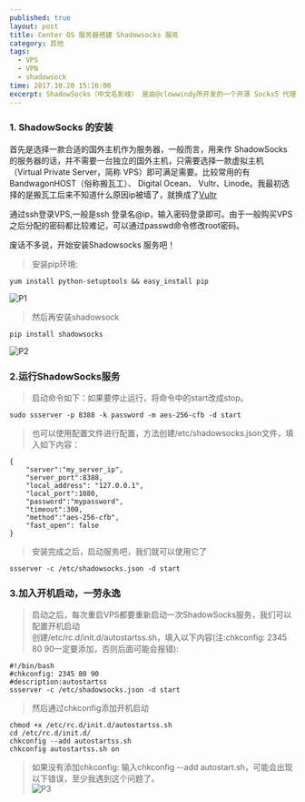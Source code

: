 ```yaml
---
published: true
layout: post
title: Center OS 服务器搭建 Shadowsocks 服务
category: 其他
tags:
  - VPS
  - VPN
  - shadowsock
time: 2017.10.20 15:16:00
excerpt: ShadowSocks（中文名影梭） 是由@clowwindy所开发的一个开源 Socks5 代理。在国内，由于GFW的存在，更多的使用者用它来上网。下面来记录一下在Center OS服务器上搭建Shadowsocks 服务的过程
---
```

### 1. ShadowSocks 的安装
首先是选择一款合适的国外主机作为服务器，一般而言，用来作 ShadowSocks 的服务器的话，并不需要一台独立的国外主机，只需要选择一款虚拟主机（Virtual Private Server，简称 VPS）即可满足需要。比较常用的有BandwagonHOST（俗称搬瓦工）、 Digital Ocean、 Vultr、Linode。我最初选择的是搬瓦工后来不知道什么原因ip被墙了，就换成了[Vultr](https://www.vultr.com/?ref=7229048)

通过ssh登录VPS,一般是ssh 登录名@ip，输入密码登录即可。由于一般购买VPS之后分配的密码都比较难记，可以通过passwd命令修改root密码。

废话不多说，开始安装Shadowsocks 服务吧！   
> 安装pip环境:  

```
yum install python-setuptools && easy_install pip    
```

![P1](http://llyangblog.cn/img/20171020P1.png)

> 然后再安装shadowsock   

```
pip install shadowsocks    
```   

![P2](http://llyangblog.cn/img/20171020P2.png)

### 2.运行ShadowSocks服务
> 启动命令如下：如果要停止运行，将命令中的start改成stop。

````
sudo ssserver -p 8388 -k password -m aes-256-cfb -d start
````   

> 也可以使用配置文件进行配置，方法创建/etc/shadowsocks.json文件，填入如下内容：

````   
{
    "server":"my_server_ip",
    "server_port":8388,
    "local_address": "127.0.0.1",
    "local_port":1080,
    "password":"mypassword",
    "timeout":300,
    "method":"aes-256-cfb",
    "fast_open": false
}
````
> 安装完成之后，启动服务吧，我们就可以使用它了

````
ssserver -c /etc/shadowsocks.json -d start
````

### 3.加入开机启动，一劳永逸
> 启动之后，每次重启VPS都要重新启动一次ShadowSocks服务，我们可以配置开机启动   
> 创建/etc/rc.d/init.d/autostartss.sh，填入以下内容(注:chkconfig: 2345 80 90一定要添加，否则后面可能会报错):

````
#!/bin/bash
#chkconfig: 2345 80 90
#description:autostartss
ssserver -c /etc/shadowsocks.json -d start
````
> 然后通过chkconfig添加开机启动

````
chmod +x /etc/rc.d/init.d/autostartss.sh
cd /etc/rc.d/init.d/
chkconfig --add autostartss.sh
chkconfig autostartss.sh on
````
> 如果没有添加chkconfig: 输入chkconfig --add autostart.sh，可能会出现以下错误，至少我遇到这个问题了。   
![P3](http://llyangblog.cn/img/20171020P3.png)
